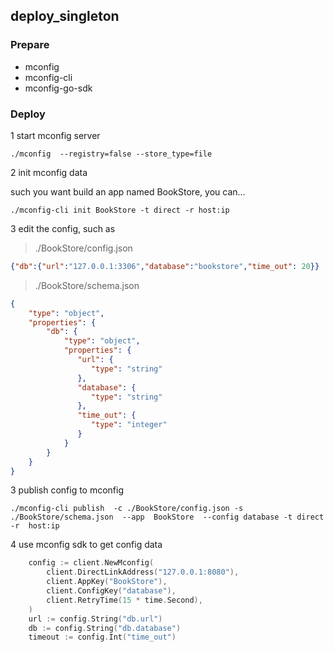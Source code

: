 ## deploy_singleton


### Prepare

* mconfig
* mconfig-cli
* mconfig-go-sdk


### Deploy

1 start mconfig server

```shell
./mconfig  --registry=false --store_type=file
```

2 init mconfig data

such you want build an app named BookStore, you can...

```shell
./mconfig-cli init BookStore -t direct -r host:ip
```

3 edit the config, such as

> ./BookStore/config.json

```json
{"db":{"url":"127.0.0.1:3306","database":"bookstore","time_out": 20}}
```

> ./BookStore/schema.json

```json
{
    "type": "object",
    "properties": {
        "db": {
            "type": "object",
            "properties": {
               "url": {
                  "type": "string"
               },
               "database": {
                  "type": "string"
               },    
			   "time_out": {
                  "type": "integer"
               }           
            }
        }
    }
}
```

3 publish config to mconfig

```shell
./mconfig-cli publish  -c ./BookStore/config.json -s ./BookStore/schema.json  --app  BookStore  --config database -t direct -r  host:ip
```

4 use mconfig sdk to get config data

```go
    config := client.NewMconfig(
		client.DirectLinkAddress("127.0.0.1:8080"),
		client.AppKey("BookStore"),
		client.ConfigKey("database"),
		client.RetryTime(15 * time.Second),
	)
	url := config.String("db.url")
	db := config.String("db.database")
	timeout := config.Int("time_out")
	
```